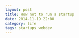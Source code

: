 ```yaml
---
layout: post
title: How not to run a startup
date: 2014-11-19 22:00
category: life
tags: startups webdev
---
```


